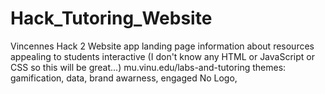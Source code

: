 # Hack_Tutoring_Website
Vincennes Hack 2 Website app landing page information about resources appealing to students interactive (I don't know any HTML or JavaScript or CSS so this will be great...) 
mu.vinu.edu/labs-and-tutoring
themes: gamification, data, brand awarness, engaged
No Logo, 
